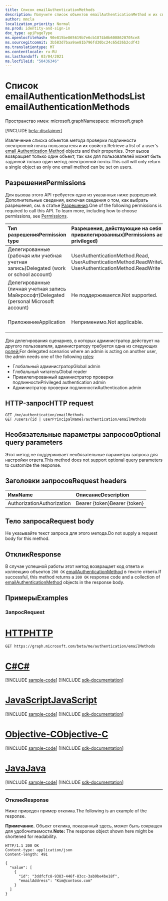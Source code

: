 ```yaml
---
title: Список emailAuthenticationMethods
description: Получите список объектов emailAuthenticationMethod и их свойств.
author: mmcla
localization_priority: Normal
ms.prod: identity-and-sign-in
doc_type: apiPageType
ms.openlocfilehash: 90e815be865619b7e6cb1874b0b6008620705ce8
ms.sourcegitcommit: 3b583d7baa9ae81b796fd30bc24c65d26b2cdf43
ms.translationtype: MT
ms.contentlocale: ru-RU
ms.lasthandoff: 03/04/2021
ms.locfileid: "50436346"
---
```

# <a name="list-emailauthenticationmethods"></a><span data-ttu-id="cb00d-103">Список emailAuthenticationMethods</span><span class="sxs-lookup"><span data-stu-id="cb00d-103">List emailAuthenticationMethods</span></span>
<span data-ttu-id="cb00d-104">Пространство имен: microsoft.graph</span><span class="sxs-lookup"><span data-stu-id="cb00d-104">Namespace: microsoft.graph</span></span>

[!INCLUDE [beta-disclaimer](../../includes/beta-disclaimer.md)]

<span data-ttu-id="cb00d-105">Извлечение списка объектов [](../resources/emailauthenticationmethod.md) метода проверки подлинности электронной почты пользователя и их свойств.</span><span class="sxs-lookup"><span data-stu-id="cb00d-105">Retrieve a list of a user's [email Authentication Method](../resources/emailauthenticationmethod.md) objects and their properties.</span></span> <span data-ttu-id="cb00d-106">Этот вызов возвращает только один объект, так как для пользователей может быть заданной только один метод электронной почты.</span><span class="sxs-lookup"><span data-stu-id="cb00d-106">This call will only return a single object as only one email method can be set on users.</span></span>

## <a name="permissions"></a><span data-ttu-id="cb00d-107">Разрешения</span><span class="sxs-lookup"><span data-stu-id="cb00d-107">Permissions</span></span>
<span data-ttu-id="cb00d-p102">Для вызова этого API требуется одно из указанных ниже разрешений. Дополнительные сведения, включая сведения о том, как выбрать разрешения, см. в статье [Разрешения](/graph/permissions-reference).</span><span class="sxs-lookup"><span data-stu-id="cb00d-p102">One of the following permissions is required to call this API. To learn more, including how to choose permissions, see [Permissions](/graph/permissions-reference).</span></span>

|<span data-ttu-id="cb00d-110">Тип разрешения</span><span class="sxs-lookup"><span data-stu-id="cb00d-110">Permission type</span></span>|<span data-ttu-id="cb00d-111">Разрешения, действующие на себя (от наименее до самых привилегированных)</span><span class="sxs-lookup"><span data-stu-id="cb00d-111">Permissions acting on self (from least to most privileged)</span></span>|<span data-ttu-id="cb00d-112">Разрешения, действующие на других (от наименее привилегированных)</span><span class="sxs-lookup"><span data-stu-id="cb00d-112">Permissions acting on others (from least to most privileged)</span></span>|
|:---|:---|:--|
| <span data-ttu-id="cb00d-113">Делегированные (рабочая или учебная учетная запись)</span><span class="sxs-lookup"><span data-stu-id="cb00d-113">Delegated (work or school account)</span></span>     | <span data-ttu-id="cb00d-114">UserAuthenticationMethod.Read, UserAuthenticationMethod.ReadWrite</span><span class="sxs-lookup"><span data-stu-id="cb00d-114">UserAuthenticationMethod.Read, UserAuthenticationMethod.ReadWrite</span></span> | <span data-ttu-id="cb00d-115">UserAuthenticationMethod.Read.All, UserAuthenticationMethod.ReadWrite.All</span><span class="sxs-lookup"><span data-stu-id="cb00d-115">UserAuthenticationMethod.Read.All, UserAuthenticationMethod.ReadWrite.All</span></span> |
| <span data-ttu-id="cb00d-116">Делегированные (личная учетная запись Майкрософт)</span><span class="sxs-lookup"><span data-stu-id="cb00d-116">Delegated (personal Microsoft account)</span></span> | <span data-ttu-id="cb00d-117">Не поддерживается.</span><span class="sxs-lookup"><span data-stu-id="cb00d-117">Not supported.</span></span> | <span data-ttu-id="cb00d-118">Не поддерживается.</span><span class="sxs-lookup"><span data-stu-id="cb00d-118">Not supported.</span></span> |
| <span data-ttu-id="cb00d-119">Приложение</span><span class="sxs-lookup"><span data-stu-id="cb00d-119">Application</span></span>                            | <span data-ttu-id="cb00d-120">Неприменимо.</span><span class="sxs-lookup"><span data-stu-id="cb00d-120">Not applicable.</span></span> | <span data-ttu-id="cb00d-121">UserAuthenticationMethod.Read.All, UserAuthenticationMethod.ReadWrite.All</span><span class="sxs-lookup"><span data-stu-id="cb00d-121">UserAuthenticationMethod.Read.All, UserAuthenticationMethod.ReadWrite.All</span></span> |

<span data-ttu-id="cb00d-122">Для делегирования сценариев, в которых администратор действует на другого пользователя, администратору требуется одна из следующих [ролей:](/azure/active-directory/users-groups-roles/directory-assign-admin-roles#available-roles)</span><span class="sxs-lookup"><span data-stu-id="cb00d-122">For delegated scenarios where an admin is acting on another user, the admin needs one of the following [roles](/azure/active-directory/users-groups-roles/directory-assign-admin-roles#available-roles):</span></span>

* <span data-ttu-id="cb00d-123">Глобальный администратор</span><span class="sxs-lookup"><span data-stu-id="cb00d-123">Global admin</span></span>
* <span data-ttu-id="cb00d-124">Глобальный читатель</span><span class="sxs-lookup"><span data-stu-id="cb00d-124">Global reader</span></span>
* <span data-ttu-id="cb00d-125">Привилегированный администратор проверки подлинности</span><span class="sxs-lookup"><span data-stu-id="cb00d-125">Privileged authentication admin</span></span>
* <span data-ttu-id="cb00d-126">Администратор проверки подлинности</span><span class="sxs-lookup"><span data-stu-id="cb00d-126">Authentication admin</span></span>

## <a name="http-request"></a><span data-ttu-id="cb00d-127">HTTP-запрос</span><span class="sxs-lookup"><span data-stu-id="cb00d-127">HTTP request</span></span>

<!-- {
  "blockType": "ignored"
}
-->
``` http
GET /me/authentication/emailMethods
GET /users/{id | userPrincipalName}/authentication/emailMethods
```

## <a name="optional-query-parameters"></a><span data-ttu-id="cb00d-128">Необязательные параметры запросов</span><span class="sxs-lookup"><span data-stu-id="cb00d-128">Optional query parameters</span></span>
<span data-ttu-id="cb00d-129">Этот метод не поддерживает необязательные параметры запроса для настройки ответа.</span><span class="sxs-lookup"><span data-stu-id="cb00d-129">This method does not support optional query parameters to customize the response.</span></span>

## <a name="request-headers"></a><span data-ttu-id="cb00d-130">Заголовки запросов</span><span class="sxs-lookup"><span data-stu-id="cb00d-130">Request headers</span></span>
|<span data-ttu-id="cb00d-131">Имя</span><span class="sxs-lookup"><span data-stu-id="cb00d-131">Name</span></span>|<span data-ttu-id="cb00d-132">Описание</span><span class="sxs-lookup"><span data-stu-id="cb00d-132">Description</span></span>|
|:---|:---|
|<span data-ttu-id="cb00d-133">Authorization</span><span class="sxs-lookup"><span data-stu-id="cb00d-133">Authorization</span></span>|<span data-ttu-id="cb00d-134">Bearer {token}</span><span class="sxs-lookup"><span data-stu-id="cb00d-134">Bearer {token}</span></span>|

## <a name="request-body"></a><span data-ttu-id="cb00d-135">Тело запроса</span><span class="sxs-lookup"><span data-stu-id="cb00d-135">Request body</span></span>
<span data-ttu-id="cb00d-136">Не указывайте текст запроса для этого метода.</span><span class="sxs-lookup"><span data-stu-id="cb00d-136">Do not supply a request body for this method.</span></span>

## <a name="response"></a><span data-ttu-id="cb00d-137">Отклик</span><span class="sxs-lookup"><span data-stu-id="cb00d-137">Response</span></span>

<span data-ttu-id="cb00d-138">В случае успешной работы этот метод возвращает код ответа и коллекцию объектов `200 OK` [emailAuthenticationMethod](../resources/emailauthenticationmethod.md) в тексте ответа.</span><span class="sxs-lookup"><span data-stu-id="cb00d-138">If successful, this method returns a `200 OK` response code and a collection of [emailAuthenticationMethod](../resources/emailauthenticationmethod.md) objects in the response body.</span></span>

## <a name="examples"></a><span data-ttu-id="cb00d-139">Примеры</span><span class="sxs-lookup"><span data-stu-id="cb00d-139">Examples</span></span>

### <a name="request"></a><span data-ttu-id="cb00d-140">Запрос</span><span class="sxs-lookup"><span data-stu-id="cb00d-140">Request</span></span>

# <a name="http"></a>[<span data-ttu-id="cb00d-141">HTTP</span><span class="sxs-lookup"><span data-stu-id="cb00d-141">HTTP</span></span>](#tab/http)
<!-- {
  "blockType": "request",
  "name": "get_emailauthenticationmethod"
}
-->
``` http
GET https://graph.microsoft.com/beta/me/authentication/emailMethods
```
# <a name="c"></a>[<span data-ttu-id="cb00d-142">C#</span><span class="sxs-lookup"><span data-stu-id="cb00d-142">C#</span></span>](#tab/csharp)
[!INCLUDE [sample-code](../includes/snippets/csharp/get-emailauthenticationmethod-csharp-snippets.md)]
[!INCLUDE [sdk-documentation](../includes/snippets/snippets-sdk-documentation-link.md)]

# <a name="javascript"></a>[<span data-ttu-id="cb00d-143">JavaScript</span><span class="sxs-lookup"><span data-stu-id="cb00d-143">JavaScript</span></span>](#tab/javascript)
[!INCLUDE [sample-code](../includes/snippets/javascript/get-emailauthenticationmethod-javascript-snippets.md)]
[!INCLUDE [sdk-documentation](../includes/snippets/snippets-sdk-documentation-link.md)]

# <a name="objective-c"></a>[<span data-ttu-id="cb00d-144">Objective-C</span><span class="sxs-lookup"><span data-stu-id="cb00d-144">Objective-C</span></span>](#tab/objc)
[!INCLUDE [sample-code](../includes/snippets/objc/get-emailauthenticationmethod-objc-snippets.md)]
[!INCLUDE [sdk-documentation](../includes/snippets/snippets-sdk-documentation-link.md)]

# <a name="java"></a>[<span data-ttu-id="cb00d-145">Java</span><span class="sxs-lookup"><span data-stu-id="cb00d-145">Java</span></span>](#tab/java)
[!INCLUDE [sample-code](../includes/snippets/java/get-emailauthenticationmethod-java-snippets.md)]
[!INCLUDE [sdk-documentation](../includes/snippets/snippets-sdk-documentation-link.md)]

---



### <a name="response"></a><span data-ttu-id="cb00d-146">Отклик</span><span class="sxs-lookup"><span data-stu-id="cb00d-146">Response</span></span>
<span data-ttu-id="cb00d-147">Ниже приведен пример отклика.</span><span class="sxs-lookup"><span data-stu-id="cb00d-147">The following is an example of the response.</span></span>

<span data-ttu-id="cb00d-148">**Примечание.** Объект отклика, показанный здесь, может быть сокращен для удобочитаемости.</span><span class="sxs-lookup"><span data-stu-id="cb00d-148">**Note:** The response object shown here might be shortened for readability.</span></span>
<!-- {
  "blockType": "response",
  "truncated": true,
  "@odata.type": "Collection(microsoft.graph.emailAuthenticationMethod)"
}
-->
``` http
HTTP/1.1 200 OK
Content-type: application/json
Content-length: 491

{
  "value": [
    {
      "id": "3ddfcfc8-9383-446f-83cc-3ab9be4be18f",
      "emailAddress": "Kim@contoso.com"
    }
  ]
}
```

